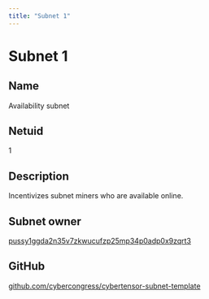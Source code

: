 ```yaml
---
title: "Subnet 1"
---
```


# Subnet 1

## Name

Availability subnet

## Netuid
1

## Description

Incentivizes subnet miners who are available online.

## Subnet owner

[pussy1ggda2n35v7zkwucufzp25mp34p0adp0x9zqrt3](https://spacepussy.ai/neuron/pussy1ggda2n35v7zkwucufzp25mp34p0adp0x9zqrt3)

## GitHub

[github.com/cybercongress/cybertensor-subnet-template](https://github.com/cybercongress/cybertensor-subnet-template/blob/main/docs/running_availability_subnet.md)

<!-- 
## Hyperparameters

| Hyperparameter| Value|
|:---|------|
| rho | 10 |
| kappa | 32767 |
| immunity_period | 7200 |
| min_allowed_weights | 8 |
| max_weight_limit | 455 |
| tempo | 99 |
| min_difficulty | 1000000000000000000 |
| max_difficulty | 1000000000000000000 |
| weights_version | 2013 |
| weights_rate_limit | 100 |
| adjustment_interval | 112 |
| activity_cutoff | 5000 |
| registration_allowed | True |
| target_regs_per_interval | 2 |
| min_burn | 1000000000 |
| max_burn | 100000000000 |
| bonds_moving_avg | 900000 |
| max_regs_per_block | 1 |
| serving_rate_limit | 10 |
| max_validators | 128 | -->
